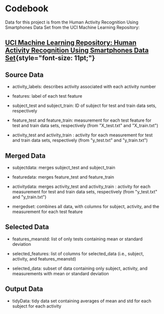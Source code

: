 # **Codebook**

Data for this project is from the Human Activity Recognition Using Smartphones Data Set from the UCI Machine Learning Repository:

## [UCI Machine Learning Repository: Human Activity Recognition Using Smartphones Data Set](http://archive.ics.uci.edu/ml/datasets/Human+Activity+Recognition+Using+Smartphones){style="font-size: 11pt;"}

## **Source Data**

-   activity_labels: describes activity associated with each activity number

-   features: label of each test feature

-   subject_test and subject_train: ID of subject for test and train data sets, respectively

-   feature_test and feature_train: measurement for each test feature for test and train data sets, respectively (from "X_test.txt" and "X_train.txt")

-   activity_test and activity_train : activity for each measurement for test and train data sets, respectively (from "y_test.txt" and "y_train.txt")

## **Merged Data**

-   subjectdata: merges subject_test and subject_train

-   featuredata: merges feature_test and feature_train

-   activitydata: merges activity_test and activity_train : activity for each measurement for test and train data sets, respectively (from "y_test.txt" and "y_train.txt")

-   mergedset: combines all data, with columns for subject, activity, and the measurement for each test feature

## **Selected Data**

-   features_meanstd: list of only tests containing mean or standard deviation

-   selected_features: list of columns for selected_data (i.e., subject, activity, and features_meanstd)

-   selected_data: subset of data containing only subject, activity, and measurements with mean or standard deviation

## **Output Data**

-   tidyData: tidy data set containing averages of mean and std for each subject for each activity
